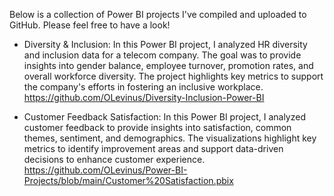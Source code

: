 Below is a collection of Power BI projects I've compiled and uploaded to GitHub. Please feel free to have a look!

*  Diversity & Inclusion: In this Power BI project, I analyzed HR diversity and inclusion data for a telecom company. The goal was to provide insights into gender balance, employee turnover, promotion rates, and overall workforce diversity. The project highlights key metrics to support the company's efforts in fostering an inclusive workplace. https://github.com/OLevinus/Diversity-Inclusion-Power-BI

*  Customer Feedback Satisfaction: In this Power BI project, I analyzed customer feedback to provide insights into satisfaction, common themes, sentiment, and demographics. 
The visualizations highlight key metrics to identify improvement areas and support data-driven decisions to enhance customer experience.  https://github.com/OLevinus/Power-BI-Projects/blob/main/Customer%20Satisfaction.pbix
